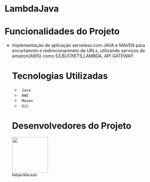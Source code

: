 # LambdaJava

 #  Funcionalidades do Projeto
 <ul>
 <li> Implementação de aplicação serveless com JAVA e MAVEN para encurtamnto e redirecionamneto de URLs, utilizando serviços de amazon(AWS) como S3,BUCKETS,LAMBDA, API GATEWAY. </li>
  
 # Tecnologias Utilizadas
 <ul>
 <li> <code> Java </code> </li>
 <li> <code> AWS </code> </li>
 <li> <code> Maven </code> </li>
 <li> <code> Git </code> </li>
 
 </ul>
 
 # Desenvolvedores do Projeto
 
 
 [<img src="https://avatars.githubusercontent.com/u/106127810?v=4" width=115><br><sub>Felipe Macedo </sub>](https://github.com/felipenogarolli99) 

